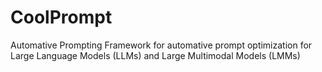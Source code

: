 # CoolPrompt
Automative Prompting Framework for automative prompt optimization for Large Language Models (LLMs) and Large Multimodal Models (LMMs)

